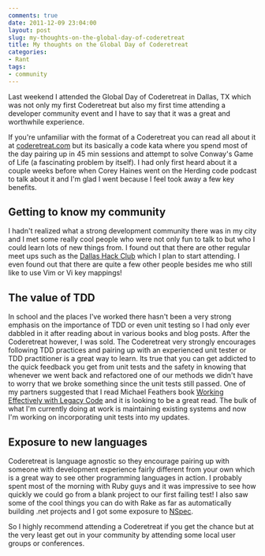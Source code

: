 ```yaml
---
comments: true
date: 2011-12-09 23:04:00
layout: post
slug: my-thoughts-on-the-global-day-of-coderetreat
title: My thoughts on the Global Day of Coderetreat
categories:
- Rant
tags:
- community
---
```


Last weekend I attended the Global Day of Coderetreat in Dallas, TX which was not only my first Coderetreat but also my first time attending a developer community event and I have to say that it was a great and worthwhile experience.

If you're unfamiliar with the format of a Coderetreat you can read all about it at [coderetreat.com](http://coderetreat.com) but its basically a code kata where you spend most of the day pairing up in 45 min sessions and attempt to solve Conway's Game of Life (a fascinating problem by itself). I had only first heard about it a couple weeks before when Corey Haines went on the Herding code podcast to talk about it and I'm glad I went because I feel took away a few key benefits.

## Getting to know my community

I hadn't realized what a strong development community there was in my city and I met some really cool people who were not only fun to talk to but who I could learn lots of new things from. I found out that there are other regular meet ups such as the [Dallas Hack Club](http://twitter.com/#!/dallashackclub) which I plan to start attending. I even found out that there are quite a few other people besides me who still like to use Vim or Vi key mappings!

## The value of TDD

In school and the places I've worked there hasn't been a very strong emphasis on the importance of TDD or even unit testing so I had only ever dabbled in it after reading about in various books and blog posts. After the Coderetreat however, I was sold. The Coderetreat very strongly encourages following TDD practices and pairing up with an experienced unit tester or TDD practitioner is a great way to learn. Its true that you can get addicted to the quick feedback you get from unit tests and the safety in knowing that whenever we went back and refactored one of our methods we didn't have to worry that we broke something since the unit tests still passed. One of my partners suggested that I read Michael Feathers book [Working Effectively with Legacy Code](http://www.amazon.com/Working-Effectively-Legacy-Michael-Feathers/dp/0131177052) and it is looking to be a great read. The bulk of what I'm currently doing at work is maintaining existing systems and now I'm working on incorporating unit tests into my updates.

## Exposure to new languages

Coderetreat is language agnostic so they encourage pairing up with someone with development experience fairly different from your own which is a great way to see other programming languages in action. I probably spent most of the morning with Ruby guys and it was impressive to see how quickly we could go from a blank project to our first failing test! I also saw some of the cool things you can do with Rake as far as automatically building .net projects and I got some exposure to [NSpec](http://nspec.org/).

So I highly recommend attending a Coderetreat if you get the chance but at the very least get out in your community by attending some local user groups or conferences.
